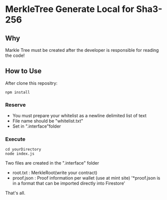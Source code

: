 # MerkleTree Generate Local for Sha3-256

## Why
Markle Tree must be created after the developer is responsible for reading the code!

## How to Use
After clone this repositry:
```
npm install
```

### Reserve
 - You must prepare your whitelist as a newline delimited list of text
 - File name should be "whitelist.txt"
 - Set in ".interface"folder

### Execute

```
cd yourDirectory
node index.js
```

Two files are created in the ".interface" folder
 - root.txt : MerkleRoot(write your contract)
 - proof.json : Proof information per wallet (use at mint site) 
'*proof.json is in a format that can be imported directly into Firestore'

That's all.